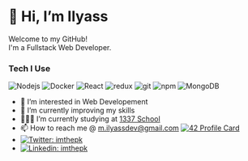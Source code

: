 <h1>👋  Hi, I’m Ilyass</h1>
<p>Welcome to my GitHub! </br> I'm a Fullstack Web Developer.
<h3>Tech I Use </h3>
<p>
  <img alt="Nodejs" src="https://img.shields.io/badge/-Nodejs-43853d?style=flat-square&logo=Node.js&logoColor=white" />
  <img alt="Docker" src="https://img.shields.io/badge/-Docker-46a2f1?style=flat-square&logo=docker&logoColor=white" />
  <img alt="React" src="https://img.shields.io/badge/-React-45b8d8?style=flat-square&logo=react&logoColor=white" />
  <img alt="redux" src="https://img.shields.io/badge/-Redux-764ABC?style=flat-square&logo=redux&logoColor=white" />
  <img alt="git" src="https://img.shields.io/badge/-Git-F05032?style=flat-square&logo=git&logoColor=white" />
  <img alt="npm" src="https://img.shields.io/badge/-NPM-CB3837?style=flat-square&logo=npm&logoColor=white" />
  <img alt="MongoDB" src="https://img.shields.io/badge/-MongoDB-13aa52?style=flat-square&logo=mongodb&logoColor=white" />
</p>

- 👀 I’m interested in Web Developement
- 🌱 I’m currently improving my skills
- 👨🏽‍💻 I’m currently studying at  [1337 School](https://1337.ma)
- 📫 How to reach me @ m.ilyassdev@gmail.com
  [![42 Profile Card](https://1337-readme.vercel.app/api/profile?cursus=42&email=hide&login=milyass)](https://github.com/milyass)
- [![Twitter: imthepk](https://img.shields.io/twitter/follow/han722s?style=social)](https://twitter.com/han722s)
- [![Linkedin: imthepk](https://img.shields.io/badge/-milyass-blue?style=flat-square&logo=Linkedin&logoColor=white&link=https://www.linkedin.com/in/m-ilyass/)](https://www.linkedin.com/in/m-ilyass/)
